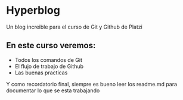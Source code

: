 # Hyperblog
Un blog increible para el curso de Git y Github de Platzi

## En este curso veremos:

* Todos los comandos de Git
* El flujo de trabajo de Github
* Las buenas practicas

Y como recordatorio final, siempre es bueno leer los readme.md para documentar lo que se esta trabajando
